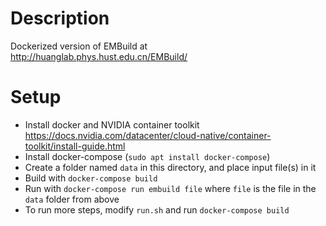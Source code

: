 # Description

Dockerized version of EMBuild at http://huanglab.phys.hust.edu.cn/EMBuild/

# Setup

* Install docker and NVIDIA container toolkit https://docs.nvidia.com/datacenter/cloud-native/container-toolkit/install-guide.html
* Install docker-compose (`sudo apt install docker-compose`)
* Create a folder named `data` in this directory, and place input file(s) in it
* Build with `docker-compose build`
* Run with `docker-compose run embuild file` where `file` is the file in the `data` folder from above
* To run more steps, modify `run.sh` and run `docker-compose build`
